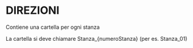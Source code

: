# DIREZIONI

Contiene una cartella per ogni stanza

La cartella si deve chiamare Stanza_{numeroStanza} (per es. Stanza_01)
